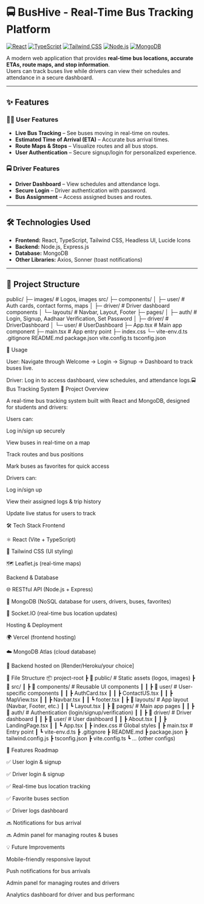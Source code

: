 # 🚍 BusHive - Real-Time Bus Tracking Platform

[![React](https://img.shields.io/badge/React-61DAFB?logo=react&logoColor=white)](https://reactjs.org/)
[![TypeScript](https://img.shields.io/badge/TypeScript-3178C6?logo=typescript&logoColor=white)](https://www.typescriptlang.org/)
[![Tailwind CSS](https://img.shields.io/badge/Tailwind_CSS-38B2AC?logo=tailwind-css&logoColor=white)](https://tailwindcss.com/)
[![Node.js](https://img.shields.io/badge/Node.js-339933?logo=node.js&logoColor=white)](https://nodejs.org/)
[![MongoDB](https://img.shields.io/badge/MongoDB-47A248?logo=mongodb&logoColor=white)](https://www.mongodb.com/)

A modern web application that provides **real-time bus locations, accurate ETAs, route maps, and stop information**.  
Users can track buses live while drivers can view their schedules and attendance in a secure dashboard.

---

## ✨ Features

### 🧑‍💻 User Features
- **Live Bus Tracking** – See buses moving in real-time on routes.
- **Estimated Time of Arrival (ETA)** – Accurate bus arrival times.
- **Route Maps & Stops** – Visualize routes and all bus stops.
- **User Authentication** – Secure signup/login for personalized experience.

### 🚍 Driver Features
- **Driver Dashboard** – View schedules and attendance logs.
- **Secure Login** – Driver authentication with password.
- **Bus Assignment** – Access assigned buses and routes.

---

## 🛠 Technologies Used

- **Frontend:** React, TypeScript, Tailwind CSS, Headless UI, Lucide Icons  
- **Backend:** Node.js, Express.js  
- **Database:** MongoDB  
- **Other Libraries:** Axios, Sonner (toast notifications)  

---

## 📂 Project Structure

public/
├─ images/ # Logos, images
src/
├─ components/
│ ├─ user/ # Auth cards, contact forms, maps
│ ├─ driver/ # Driver dashboard components
│ └─ layouts/ # Navbar, Layout, Footer
├─ pages/
│ ├─ auth/ # Login, Signup, Aadhaar Verification, Set Password
│ ├─ driver/ # DriverDashboard
│ └─ user/ # UserDashboard
├─ App.tsx # Main app component
├─ main.tsx # App entry point
├─ index.css
└─ vite-env.d.ts
.gitignore
README.md
package.json
vite.config.ts
tsconfig.json

📌 Usage

User: Navigate through Welcome → Login → Signup → Dashboard to track buses live.

Driver: Log in to access dashboard, view schedules, and attendance logs.🚍 Bus Tracking System
📌 Project Overview

A real-time bus tracking system built with React and MongoDB, designed for students and drivers:

Users can:

Log in/sign up securely

View buses in real-time on a map

Track routes and bus positions

Mark buses as favorites for quick access

Drivers can:

Log in/sign up

View their assigned logs & trip history

Update live status for users to track

🛠️ Tech Stack
Frontend

⚛️ React (Vite + TypeScript)

🎨 Tailwind CSS (UI styling)

🗺️ Leaflet.js (real-time maps)

Backend & Database

🌐 RESTful API (Node.js + Express)

🍃 MongoDB (NoSQL database for users, drivers, buses, favorites)

🔄 Socket.IO (real-time bus location updates)

Hosting & Deployment

🌍 Vercel (frontend hosting)

☁️ MongoDB Atlas (cloud database)

🚀 Backend hosted on [Render/Heroku/your choice]

📂 File Structure
📦 project-root
 ┣ 📂 public/               # Static assets (logos, images)
 ┣ 📂 src/
 ┃ ┣ 📂 components/         # Reusable UI components
 ┃ ┃ ┣ 📂 user/             # User-specific components
 ┃ ┃ ┣ AuthCard.tsx
 ┃ ┃ ┣ ContactUS.tsx
 ┃ ┃ ┣ MapView.tsx
 ┃ ┃ ┣ Navbar.tsx
 ┃ ┃ ┗ footer.tsx
 ┃ ┣ 📂 layouts/            # App layout (Navbar, Footer, etc.)
 ┃ ┃ ┗ Layout.tsx
 ┃ ┣ 📂 pages/              # Main app pages
 ┃ ┃ ┣ 📂 auth/             # Authentication (login/signup/verification)
 ┃ ┃ ┣ 📂 driver/           # Driver dashboard
 ┃ ┃ ┣ 📂 user/             # User dashboard
 ┃ ┃ ┣ About.tsx
 ┃ ┃ ┣ LandingPage.tsx
 ┃ ┃ ┗ App.tsx
 ┃ ┣ index.css              # Global styles
 ┃ ┣ main.tsx               # Entry point
 ┃ ┗ vite-env.d.ts
 ┣ .gitignore
 ┣ README.md
 ┣ package.json
 ┣ tailwind.config.js
 ┣ tsconfig.json
 ┣ vite.config.ts
 ┗ ... (other configs)

🚦 Features Roadmap

✅ User login & signup

✅ Driver login & signup

✅ Real-time bus location tracking

✅ Favorite buses section

✅ Driver logs dashboard

🔜 Notifications for bus arrival

🔜 Admin panel for managing routes & buses


💡 Future Improvements

Mobile-friendly responsive layout

Push notifications for bus arrivals

Admin panel for managing routes and drivers

Analytics dashboard for driver and bus performanc
